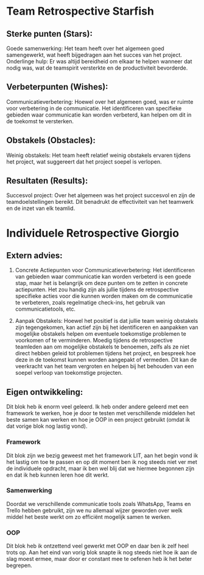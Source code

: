 # Team Retrospective Starfish

## Sterke punten (Stars):
Goede samenwerking: Het team heeft over het algemeen goed samengewerkt, wat heeft bijgedragen aan het succes van het project.
Onderlinge hulp: Er was altijd bereidheid om elkaar te helpen wanneer dat nodig was, wat de teamspirit versterkte en de productiviteit bevorderde.

## Verbeterpunten (Wishes):
Communicatieverbetering: Hoewel over het algemeen goed, was er ruimte voor verbetering in de communicatie. Het identificeren van specifieke gebieden waar communicatie kan worden verbeterd, kan helpen om dit in de toekomst te versterken.

## Obstakels (Obstacles):
Weinig obstakels: Het team heeft relatief weinig obstakels ervaren tijdens het project, wat suggereert dat het project soepel is verlopen.

## Resultaten (Results):
Succesvol project: Over het algemeen was het project succesvol en zijn de teamdoelstellingen bereikt. Dit benadrukt de effectiviteit van het teamwerk en de inzet van elk teamlid.



# Individuele Retrospective Giorgio

## Extern advies:
1. Concrete Actiepunten voor Communicatieverbetering: Het identificeren van gebieden waar communicatie kan worden verbeterd is een goede stap, maar het is belangrijk om deze punten om te zetten in concrete actiepunten. Het zou handig zijn als jullie tijdens de retrospective specifieke acties voor die kunnen worden maken om de communicatie te verbeteren, zoals regelmatige check-ins, het gebruik van communicatietools, etc.

2. Aanpak Obstakels: Hoewel het positief is dat jullie team weinig obstakels zijn tegengekomen, kan actief zijn bij het identificeren en aanpakken van mogelijke obstakels helpen om eventuele toekomstige problemen te voorkomen of te verminderen. Moedig tijdens de retrospective teamleden aan om mogelijke obstakels te benoemen, zelfs als ze niet direct hebben geleid tot problemen tijdens het project, en bespreek hoe deze in de toekomst kunnen worden aangepakt of vermeden. Dit kan de veerkracht van het team vergroten en helpen bij het behouden van een soepel verloop van toekomstige projecten.

## Eigen ontwikkeling:
Dit blok heb ik enorm veel geleerd. Ik heb onder andere geleerd met een framework te werken, hoe je door te testen met verschillende middelen het beste samen kan werken en hoe je OOP in een project gebruikt (omdat ik dat vorige blok nog lastig vond).

### Framework
Dit blok zijn we bezig geweest met het framework LIT, aan het begin vond ik het lastig om toe te passen en op dit moment ben ik nog steeds niet ver met de individuele opdracht, maar ik ben wel blij dat we hiermee begonnen zijn en dat ik heb kunnen leren hoe dit werkt.

### Samenwerking
Doordat we verschillende communicatie tools zoals WhatsApp, Teams en Trello hebben gebruikt, zijn we nu allemaal wijzer geworden over welk middel het beste werkt om zo efficiënt mogelijk samen te werken. 

### OOP
Dit blok heb ik ontzettend veel gewerkt met OOP en daar ben ik zelf heel trots op. Aan het eind van vorig blok snapte ik nog steeds niet hoe ik aan de slag moest ermee, maar door er constant mee te oefenen heb ik het beter begrepen.